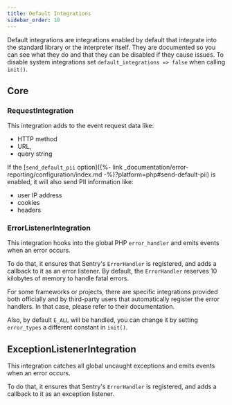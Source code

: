 ```yaml
---
title: Default Integrations
sidebar_order: 10
---
```


Default integrations are integrations enabled by default that integrate into the
standard library or the interpreter itself. They are documented so you can see
what they do and that they can be disabled if they cause issues. To disable
system integrations set `default_integrations => false` when calling `init()`.

## Core

### RequestIntegration

This integration adds to the event request data like:
 * HTTP method 
 * URL, 
 * query string 

If the [`send_default_pii` option]({%- link _documentation/error-reporting/configuration/index.md -%}?platform=php#send-default-pii) 
is enabled, it will also send PII information like:
 * user IP address
 * cookies
 * headers

### ErrorListenerIntegration

This integration hooks into the global PHP `error_handler` and emits events when an error occurs.

To do that, it ensures that Sentry's `ErrorHandler` is registered, and adds a callback to it
as an error listener. By default, the `ErrorHandler` reserves 10 kilobytes of memory to handle fatal
errors.

For some frameworks or projects, there are specific integrations provided both
officially and by third-party users that automatically register the error
handlers. In that case, please refer to their documentation.

Also, by default `E_ALL` will be handled, you can change it by setting `error_types` a different constant in `init()`.

## ExceptionListenerIntegration

This integration catches all global uncaught exceptions and emits events when an error occurs.

To do that, it ensures that Sentry's `ErrorHandler` is registered, and adds a callback to it
as an exception listener.
